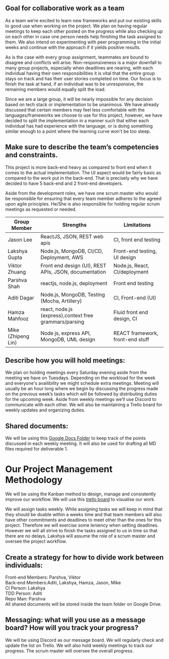 ## **Goal for collaborative work as a team**

As a team we’re excited to learn new frameworks and put our existing skills to good
use when working on the project. We plan on having regular meetings to keep each
other posted on the progress while also checking up on each other in case one
person needs help finishing the task assigned to them. We also intend on
experimenting with peer programming in the initial weeks and continue with the
approach if it yields positive results.

As is the case with every group assignment, teammates are bound to disagree and
conflicts will arise. Non-responsiveness is a major downfall to many group
projects, especially when deadlines are nearing, with each individual having
their own responsibilities it is vital that the entire group stays on track and
has their user stories completed on time. Our focus is to finish the task at
hand, if an individual was to be unresponsive, the remaining members would
equally split the load.

Since we are a large group, it will be nearly impossible for any decision based
on tech stack or implementation to be unanimous. We have already discussed that
certain members may feel less comfortable with the languages/frameworks we
choose to use for this project, however, we have decided to split the
implementation in a manner such that either each individual has had experience
with the language, or is doing something similar enough to a point where the
learning curve won't be too steep.

## **Make sure to describe the team’s competencies and constraints.**

This project is more back-end heavy as compared to front end when it comes to the
actual implementation. The UI aspect would be fairly basic as compared to the
work put in the back-end. That is precisely why we have decided to have 5
back-end and 2 front-end developers.

Aside from the development roles, we have one scrum master who would be
responsible for ensuring that every team member adheres to the agreed upon agile
principles. He/She is also responsible for holding regular scrum meetings as
requested or needed.


| Group Member   |      Strengths     |  Limitations |
|----------|------------- |------|
| Jason Lee |  ReactJS, JSON, REST web apis | CI, front end testing |
| Lakshya Gupta |  Node.js, MongoDB, CI/CD, Deployment, AWS   |  Front-end testing, UI design |
| Viktor Zhuang | Front end design (UI), REST APIs, JSON, documentation |  Node.js, React, CI/deployment |
| Parshva Shah |    reactjs, node.js, deployment   |   Front end testing |
| Aditi Dagar |    Node.js, MongoDB, Testing (Mocha, Artillery) |   CI, Front-end (UI) |
| Hamza Mahfooz |    react, node.js (express),context free grammars/parsing   | Fluid front end design, CI  |
| Mike (Zhipeng Lin) |   Node js, express API, MongoDB, UML design  |  REACT framework, front-end stuff |



## **Describe how you will hold meetings:**

We plan on holding meetings every Saturday evening aside from the meeting we have on Tuesdays.
Depending on the workload for the week and everyone's availibility we might schedule extra meetings.
Meeting will usually be an hour long where we begin by discussing the progress made on the previous week’s
tasks which will be followed by distributing duties for the upcoming week. Aside
from weekly meetings we’ll use Discord to communicate with each other. We will
also be maintaining a Trello board for weekly updates and organizing duties.

## **Shared documents:**

We will be using this [Google Docs Folder](https://drive.google.com/drive/folders/1mgRMB-IASbrJsJtM8UrLqs-v_E-oxCh4?usp=sharing) to keep track of the points discussed in each weekly
meeting. It will also be used for drafting all MD files required for deliverable 1.


# **Our Project Management Methodology**

We will be using the Kanban method to design, manage and consistently improve our workflow. We will use this [trello board](https://trello.com/b/D8fjUiXN/csc302-project) to visualise our work.

We will assign tasks weekly. While assigning tasks we will keep in mind that
they should be doable within a weeks time and that team members will also have
other commitments and deadlines to meet other than the ones for this project.
Therefore we will exercise some leniency when setting deadlines. However we will
all strive to finish the tasks assigned to us in time so that there are no
delays. Lakshya will assume the role of a scrum master and oversee the project workflow.


## **Create a strategy for how to divide work between individuals:**
Front-end Members: Parshva, Viktor\
Back-end Members:Aditi, Lakshya, Hamza, Jason, Mike\
CI Person: Lakshya \
TDD Person: Aditi \
Repo Man: Parshva\
All shared documents will be stored inside the team folder on Google Drive.

## **Messaging: what will you use as a message board? How will you track your progress?**

We will be using Discord as our message board. We will regularly check and update the list on Trello. We will also hold weekly
meetings to track our progress. The scrum master will oversee the overall progress.


